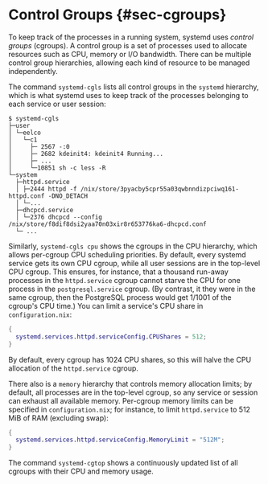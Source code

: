 # Control Groups {#sec-cgroups}

To keep track of the processes in a running system, systemd uses
*control groups* (cgroups). A control group is a set of processes used
to allocate resources such as CPU, memory or I/O bandwidth. There can be
multiple control group hierarchies, allowing each kind of resource to be
managed independently.

The command `systemd-cgls` lists all control groups in the `systemd`
hierarchy, which is what systemd uses to keep track of the processes
belonging to each service or user session:

```ShellSession
$ systemd-cgls
├─user
│ └─eelco
│   └─c1
│     ├─ 2567 -:0
│     ├─ 2682 kdeinit4: kdeinit4 Running...
│     ├─ ...
│     └─10851 sh -c less -R
└─system
  ├─httpd.service
  │ ├─2444 httpd -f /nix/store/3pyacby5cpr55a03qwbnndizpciwq161-httpd.conf -DNO_DETACH
  │ └─...
  ├─dhcpcd.service
  │ └─2376 dhcpcd --config /nix/store/f8dif8dsi2yaa70n03xir8r653776ka6-dhcpcd.conf
  └─ ...
```

Similarly, `systemd-cgls cpu` shows the cgroups in the CPU hierarchy,
which allows per-cgroup CPU scheduling priorities. By default, every
systemd service gets its own CPU cgroup, while all user sessions are in
the top-level CPU cgroup. This ensures, for instance, that a thousand
run-away processes in the `httpd.service` cgroup cannot starve the CPU
for one process in the `postgresql.service` cgroup. (By contrast, it
they were in the same cgroup, then the PostgreSQL process would get
1/1001 of the cgroup's CPU time.) You can limit a service's CPU share in
`configuration.nix`:

```nix
{
  systemd.services.httpd.serviceConfig.CPUShares = 512;
}
```

By default, every cgroup has 1024 CPU shares, so this will halve the CPU
allocation of the `httpd.service` cgroup.

There also is a `memory` hierarchy that controls memory allocation
limits; by default, all processes are in the top-level cgroup, so any
service or session can exhaust all available memory. Per-cgroup memory
limits can be specified in `configuration.nix`; for instance, to limit
`httpd.service` to 512 MiB of RAM (excluding swap):

```nix
{
  systemd.services.httpd.serviceConfig.MemoryLimit = "512M";
}
```

The command `systemd-cgtop` shows a continuously updated list of all
cgroups with their CPU and memory usage.
